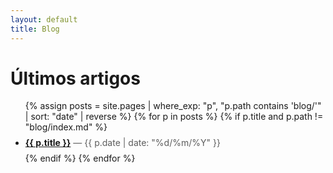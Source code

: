 ```yaml
---
layout: default
title: Blog
---
```


# Últimos artigos

<ul>
{% assign posts = site.pages | where_exp: "p", "p.path contains 'blog/'" | sort: "date" | reverse %}
{% for p in posts %}
  {% if p.title and p.path != "blog/index.md" %}
  <li style="margin: .5rem 0;">
    <a href="{{ p.url | relative_url }}"><strong>{{ p.title }}</strong></a>
    <span style="opacity:.7"> — {{ p.date | date: "%d/%m/%Y" }}</span>
  </li>
  {% endif %}
{% endfor %}
</ul>
